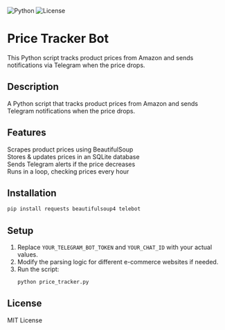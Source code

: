 ![Python](https://img.shields.io/badge/Python-3-blue)
![License](https://img.shields.io/badge/License-MIT-green)

# Price Tracker Bot
This Python script tracks product prices from Amazon and sends notifications via Telegram when the price drops.

## Description
A Python script that tracks product prices from Amazon and sends Telegram notifications when the price drops.

## Features
 Scrapes product prices using BeautifulSoup  
 Stores & updates prices in an SQLite database  
 Sends Telegram alerts if the price decreases  
 Runs in a loop, checking prices every hour  

## Installation
```sh
pip install requests beautifulsoup4 telebot
```

## Setup
1. Replace `YOUR_TELEGRAM_BOT_TOKEN` and `YOUR_CHAT_ID` with your actual values.
2. Modify the parsing logic for different e-commerce websites if needed.
3. Run the script:  
   ```sh
   python price_tracker.py
   ```

## License
MIT License
